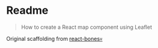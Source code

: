 
# Readme

> How to create a React map component using Leaflet

Original scaffolding from [react-bones💀](https://github.com/Influencity/react-bones)


